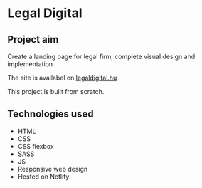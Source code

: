 # Legal Digital

## Project aim
Create a landing page for legal firm, complete visual design and implementation

The site is availabel on [legaldigital.hu](https://legaldigital.hu)

This project is built from scratch. 

## Technologies used
* HTML
* CSS
* CSS flexbox
* SASS
* JS
* Responsive web design
* Hosted on Netlify

